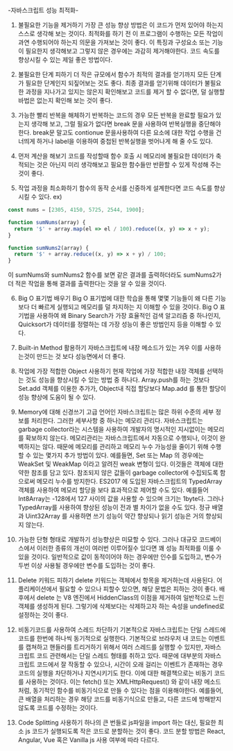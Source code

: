 -자바스크립트 성능 최적화-
1. 불필요한 기능을 제거하기
가장 큰 성능 향상 방법은 이 코드가 먼저 있어야 하는지 스스로 생각해 보는 것이다.
최적화를 하기 전 이 프로그램이 수행하는 모든 작업이 과연 수행되어야 하는지 의문을 가져보는 것이 좋다.
이 특징과 구성요소 또는 기능이 필요한지 생각해보고 그렇지 않은 경우에는 과감히 제거해야한다.
코드 속도를 향상시킬 수 있는 제일 좋은 방법이다.

2. 불필요한 단계 피하기
더 작은 규모에서 함수가 최적의 결과를 얻기까지 모든 단계가 필요한 단계인지 되짚어보는 것도 좋다.
최종 결과를 얻기위해 데이터가 불필요한 과정을 지나가고 있지는 않은지 확인해보고 코드를 제거 할 수 없다면, 덜 실행할 바법은 없는지 확인해 보는 것이 좋다.

3. 가능한 빨리 반복을 해체하기
반복하는 코드의 경우 모든 반복을 완료할 필요가 있는지 생각해 보고, 그럴 필요가 없다면 break 문을 사용하여 반복실행을 중단해야 한다.
break문 말고도 contionue 문을사용하여 다른 요소에 대한 작업 수행을 건너띄게 하거나 label을 이용하여 중첩된 반복실행을 벗어나게 해 줄 수도 있다.

4. 먼저 계산을 해보기
코드를 작성할때 함수 호출 시 메모리에 불필요한 데이터가 축적되는 것은 아닌지 미리 생각해보고 필요한 함수들만 반환할 수 있게 작성해 주는것이 좋다.

5. 작업 과정을 최소화하기
함수의 동작 순서를 신중하게 설계한다면 코드 속도를 향상시킬 수 있다.
ex)
```javascript
const nums = [2305, 4150, 5725, 2544, 1900];

function sumNums(array) {
  return '$' + array.map(el => el / 100).reduce((x, y) => x + y);
}

function sumNums2(array) {
  return '$' + array.reduce((x, y) => x + y) / 100;
}
```
이 sumNums와 sumNums2 함수를 보면 같은 결과를 출력하더라도 sumNums2가 더 적은 작업을 통해 결과를 출력한다는 것을 알 수 있을 것이다.

6. Big O 표기법 배우기
Big O 표기법에 대한 학습을 통해 몇몇 기능들이 왜 다른 기능보다 더 빠르게 실행되고 메모리를 덜 차지하는 지 이해할 수 있을 것이다.
Big O 표기법을 사용하여 왜 Binary Search가 가장 효율적인 검색 알고리즘 중 하나인지, Quicksort가 데이터를 정렬하는 데 가장 성능이 좋은 방법인지 등을 이해할 수 있다.

7.  Built-in Method 활용하기
자바스크립트에 내장 메소드가 있는 겨우 이를 사용하는것이 만드는 것 보다 성능면에서 더 좋다.

8. 작업에 가장 적합한 Object 사용하기
현재 작업에 가장 적합한 내장 객체를 선택하는 것도 성능을 향상시킬 수 있는 방법 중 하나다.
Array.push를 하는 것보다 Set.add 객체를 이용한 추가가, Object내 직접 할당보다 Map.add 를 통한 할당이 성능 향상에 도움이 될 수 있다.

9. Memory에 대해 신경쓰기
고급 언어인 자바스크립트는 많은 하위 수준의 세부 정보를 처리한다.
그러한 세부사항 중 하나는 메모리 관리다.
자바스크립트는 garbage collector라는 시스템을 사용하여 개발자의 명시적인 지시없이는 메모리를 확보하지 않는다.
메모리관리는 자바스크립트에서 자동으로 수행되나, 이것이 완벽하지는 않다.
때문에 메모리를 관리하고 메모리 누수 가능성을 줄이기 위해 수행할 수 있는 몇가지 추가 방법이 있다.
예를들면, Set 또는 Map 의 경우에는 WeakSet 및 WeakMap 이라고 알려진 weak 변형이 있다.
이것들은 객체에 대한 약한 참조를 담고 있다.
참조되지 않은 값들이 garbage collector에 수집되도록 함으로써 메모리 누수를 방지한다.
ES2017 에 도입된 자바스크립트의 TypedArray 객체를 사용하여 메모리 할당을 보다 효과적으로 제어할 수도 있다.
예를들어 Int8Array는 -128에서 127 사이의 값을 사용할 수 있으며 크기는 1byte다.
그러나 TypedArray를 사용하여 향상된 성능이 전과 별 차이가 없을 수도 있다.
정규 배열과 Uint32Array 를 사용하면 쓰기 성능이 약간 향상되나 읽기 성능은 거의 향상되지 않는다.

10. 가능한 단형 형태로 개발하기
성능향상은 미묘할 수 있다.
그러나 대규모 코드베이스에서 이러한 종류의 개선이 여러번 이루어질수 있다면 꽤 성능 최적화를 이룰 수 있을 것이다.
일반적으로 값이 동적이어야 하는 경우에만 인수를 도입하고, 변수가 두번 이상 사용될 경우에만 변수를 도입하는 것이 좋다.

11. Delete 키워드 피하기
delete 키워드는 객체에서 항목을 제거하는데 사용된다.
어플리케이션에서 필요할 수 있으나 피할수 있으면, 해당 문법은 피하는 것이 좋다.
배후에서 delete 는 V8 엔진에서 HiddenClass의 이점을 제거하여 일반적으로 느린 객체를 생성하게 된다.
그렇기에 삭제보다는 삭제하고자 하는 속성을 undefined로 설정하는 것이 좋다.

12. 비동기코드를 사용하여 스레드 차단하기
기본적으로 자바스크립트는 단일 스레드에 코드를 한번에 하나씩 동기적으로 실행한다.
기본적으로 브라우저 내 코드는 이벤트를 캡쳐하고 핸들러를 트리거하기 위해서 여러 스레드를 실행할 수 있지만, 자바스크립트 코드 관련해서는 단일 스레드 형태를 취하고 있다.
때문에 대부분의 자바스크립트 코드에서 잘 작동할 수 있으나, 시간이 오래 걸리는 이벤트가 존재하는 경우 코드의 실행을 차단하거나 지연시키기도 한다.
이에 대한 해결책으로는 비동기 코드를 사용하는 것이다.
이는 fetch() 또는 XMLHttpRequest() 와 같이 내장 메소드처럼, 동기적인 함수를 비동기식으로 만들 수 있다는 점을 이용해야한다.
예를들어, 큰 배열을 처리하는 경우 해당 코드를 비동기식으로 만들고, 다른 코드에 방해받지 않도록 코드를 수정하는 것이다.

13. Code Splitting 사용하기
하나의 큰 번들로 js파일을 import 하는 대신, 필요한 최소 js 코드가 실행되도록 작은 코드로 분할하는 것이 좋다.
코드 분할 방법은 React, Angular, Vue 혹은 Vanilla js 사용 여부에 따라 다르다.
